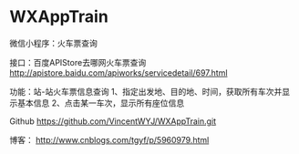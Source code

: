 # WXAppTrain

微信小程序：火车票查询

接口：百度APIStore去哪网火车票查询
http://apistore.baidu.com/apiworks/servicedetail/697.html

功能：站-站火车票信息查询
1、指定出发地、目的地、时间，获取所有车次并显示基本信息
2、点击某一车次，显示所有座位信息

Github
https://github.com/VincentWYJ/WXAppTrain.git

博客：
http://www.cnblogs.com/tgyf/p/5960979.html
